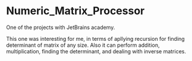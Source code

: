 # Numeric_Matrix_Processor
One of the projects with JetBrains academy.

This one was interesting for me, in terms of apllying recursion for finding determinant of matrix of any size.
Also it can perform addition, multiplication, finding the determinant, and dealing with inverse matrices.
